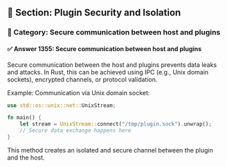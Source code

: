## 📘 Section: Plugin Security and Isolation  
### 🔹 Category: Secure communication between host and plugins  
#### ✅ Answer 1355: Secure communication between host and plugins

Secure communication between the host and plugins prevents data leaks and attacks. In Rust, this can be achieved using IPC (e.g., Unix domain sockets), encrypted channels, or protocol validation.

Example: Communication via Unix domain socket:

```rust
use std::os::unix::net::UnixStream;

fn main() {
    let stream = UnixStream::connect("/tmp/plugin.sock").unwrap();
    // Secure data exchange happens here
}
```
This method creates an isolated and secure channel between the plugin and the host.
